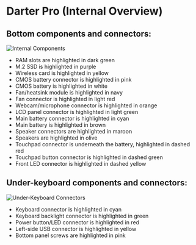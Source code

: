 # Darter Pro (Internal Overview)

## Bottom components and connectors:

![Internal Components](./img/components-highlighted.jpg)

- RAM slots are highlighted in dark green
- M.2 SSD is highlighted in purple
- Wireless card is highlighted in yellow
- CMOS battery connector is highlighted in pink
- CMOS battery is highlighted in white
- Fan/heatsink module is highlighted in navy
- Fan connector is highlighted in light red
- Webcam/microphone connector is highlighted in orange
- LCD panel connector is highlighted in light green
- Main battery connector is highlighted in cyan
- Main battery is highlighted in brown
- Speaker connectors are highlighted in maroon
- Speakers are highlighted in olive
- Touchpad connector is underneath the battery, highlighted in dashed red
- Touchpad button connector is highlighted in dashed green
- Front LED connector is highlighted in dashed yellow

## Under-keyboard components and connectors:

![Under-Keyboard Connectors](./img/under-keyboard.jpg)

- Keyboard connector is highlighted in cyan
- Keyboard backlight connector is highlighted in green
- Power button/LED connector is highlighted in red
- Left-side USB connector is highlighted in yellow
- Bottom panel screws are highlighted in pink
